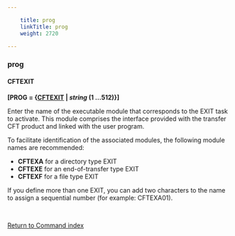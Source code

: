 ```yaml
---

    title: prog
    linkTitle: prog
    weight: 2720

---
```

<span id="prog"></span>

### prog

#### CFTEXIT

**\[<span id="PROG1"></span>PROG = {<u>CFTEXIT</u>
| *string* <span style="font-weight: bold;">****(1 …512)****</span>}\]**

Enter the name of the executable module that corresponds to the EXIT
task to activate. This module comprises the interface provided with the
transfer CFT product and linked with the user program.

To facilitate identification of the associated modules, the following
module names are recommended:

- <span style="font-weight: bold;">****CFTEXA****</span>
    for a directory type EXIT
- <span style="font-weight: bold;">****CFTEXE****</span>
    for an end-of-transfer type EXIT
- <span style="font-weight: bold;">****CFTEXF****</span>
    for a file type EXIT

If you define more than one EXIT, you can add two characters to the
name to assign a sequential number (for example: CFTEXA01).

 

[Return to Command index](../../)
